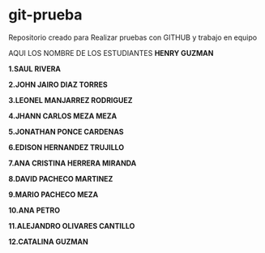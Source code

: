 # git-prueba
Repositorio creado para Realizar pruebas con GITHUB y trabajo en equipo

AQUI LOS NOMBRE DE LOS ESTUDIANTES
**HENRY GUZMAN**


**1.SAUL RIVERA**

**2.JOHN JAIRO DIAZ TORRES**

**3.LEONEL MANJARREZ RODRIGUEZ**

**4.JHANN CARLOS MEZA MEZA**

**5.JONATHAN PONCE CARDENAS**

**6.EDISON HERNANDEZ TRUJILLO**

**7.ANA CRISTINA HERRERA MIRANDA**

**8.DAVID PACHECO MARTINEZ**

**9.MARIO PACHECO MEZA**

**10.ANA PETRO**

**11.ALEJANDRO OLIVARES CANTILLO**

**12.CATALINA GUZMAN**
